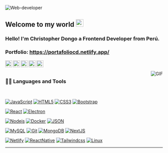 
![Web-developer](https://drive.google.com/uc?export=view&id=19lwz93yMpX66v4MsGzE8kMk3mV0g5Tss)
    
## Welcome to my world <img src="https://github.com/TheDudeThatCode/TheDudeThatCode/blob/master/Assets/Earth.gif" width="24px">

### Hello! I'm Christopher Dongo a Frontend Developer from Perú.

### Portfolio: https://portafoliocd.netlify.app/

<a href="https://twitter.com/dhanani_brijesh">
  <img align="left" alt="Brijesh Dhanani | Twitter" width="22px" src="https://cdn.jsdelivr.net/npm/simple-icons@v3/icons/twitter.svg" />
</a>
<a href="https://www.linkedin.com/in/brijesh-dhanani-8a2061141">
  <img align="left" alt="Brijesh Dhanani" width="22px" src="https://cdn.jsdelivr.net/npm/simple-icons@v3/icons/linkedin.svg" />
</a>
<a href="https://www.facebook.com/people/Brijesh-Dhanani/100010798357963">
  <img align="left" alt="Brijesh Dhanani" width="22px" src="https://cdn.jsdelivr.net/npm/simple-icons@v3/icons/facebook.svg" />
</a>
<a href="https://www.instagram.com/singer_brijesh_dhanani">
  <img align="left" alt="Brijesh Dhanani" width="22px" src="https://cdn.jsdelivr.net/npm/simple-icons@v3/icons/instagram.svg" />
</a>
<a href="https://youtu.be/X_zgw9GojSc">
  <img align="left" alt="Brijesh Dhanani" width="22px" src="https://cdn.jsdelivr.net/npm/simple-icons@v3/icons/youtube.svg" />
</a>

<br />
<br />

  <img align="right" alt="GIF" src="https://media.giphy.com/media/836HiJc7pgzy8iNXCn/giphy.gif" />
  
### 👨‍💻 Languages and Tools

<br />

[![JavaScript](https://img.shields.io/badge/-JavaScript-black?style=flat&logo=javascript&link=https://github.com/christopherdongo)](https://github.com/christopherdongo) 
[![HTML5](https://img.shields.io/badge/-HTML5-E34F26?style=flat&logo=html5&logoColor=white&link=https://github.com/christopherdongo)](https://github.com/christopherdongo) 
[![CSS3](https://img.shields.io/badge/-CSS3-1572B6?style=flat&logo=css3&link=https://github.com/christopherdongo)](https://github.com/christopherdongo) 
[![Bootstrap](https://img.shields.io/badge/-Bootstrap-563D7C?style=flat&logo=bootstrap&link=https://github.com/christopherdongo)](https://github.com/christopherdongo) 

[![React](https://img.shields.io/badge/-React-black?style=flat&logo=react&link=https://github.com/christopherdongo)](https://github.com/christopherdongo) 
[![Electron](https://img.shields.io/badge/-Electron-gray?style=flat&logo=electron&link=https://github.com/christopherdongo)](https://github.com/christopherdongo) 

[![Nodejs](https://img.shields.io/badge/-Nodejs-green?style=flat&logo=Node.js&link=https://github.com/christopherdongo)](https://github.com/christopherdongo) 
[![Docker](https://img.shields.io/badge/-Docker-black?style=flat&logo=docker&link=https://github.com/christopherdongo)](https://github.com/christopherdongo) 
[![JSON](https://img.shields.io/badge/-json-02569B?style=flat&logo=json&link=https://github.com/christopherdongo)](https://github.com/christopherdongo)

[![MySQL](https://img.shields.io/badge/-MySQL-black?style=flat&logo=mysql&link=https://github.com/christopherdongo)](https://github.com/christopherdongo)
[![Git](https://img.shields.io/badge/-Git-black?style=flat&logo=git&link=https://github.com/christopherdongo)](https://github.com/christopherdongo) 
[![MongoDB](https://img.shields.io/badge/-MongoDB-FCA121?style=flat&logo=mongodb&link=https://github.com/christopherdongo)](https://github.com/christopherdongo) 
[![NextJS](https://img.shields.io/badge/-NextJS-black?style=flat&logo=nextjs&link=https://github.com/christopherdongo)](https://github.com/christopherdongo)

[![Netlify](https://img.shields.io/badge/-Netlify-black?style=flat&logo=netlify&link=https://github.com/christopherdongo)](https://github.com/christopherdongo)
[![ReactNative](https://img.shields.io/badge/-ReactNative-black?style=flat&logo=react.native&link=https://github.com/christopherdongo)](https://github.com/christopherdongo)
[![Tailwindcss](https://img.shields.io/badge/-tailwindcss-black?style=flat&logo=tailwindcss&link=https://github.com/christopherdongo)](https://github.com/christopherdongo)
[![Linux](https://img.shields.io/badge/-linux-black?style=flat&logo=linux&link=https://github.com/christopherdongo)](https://github.com/christopherdongo)


-----


